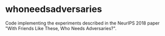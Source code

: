 # whoneedsadversaries
Code implementing the experiments described in the NeurIPS 2018 paper "With Friends Like These, Who Needs Adversaries?".
